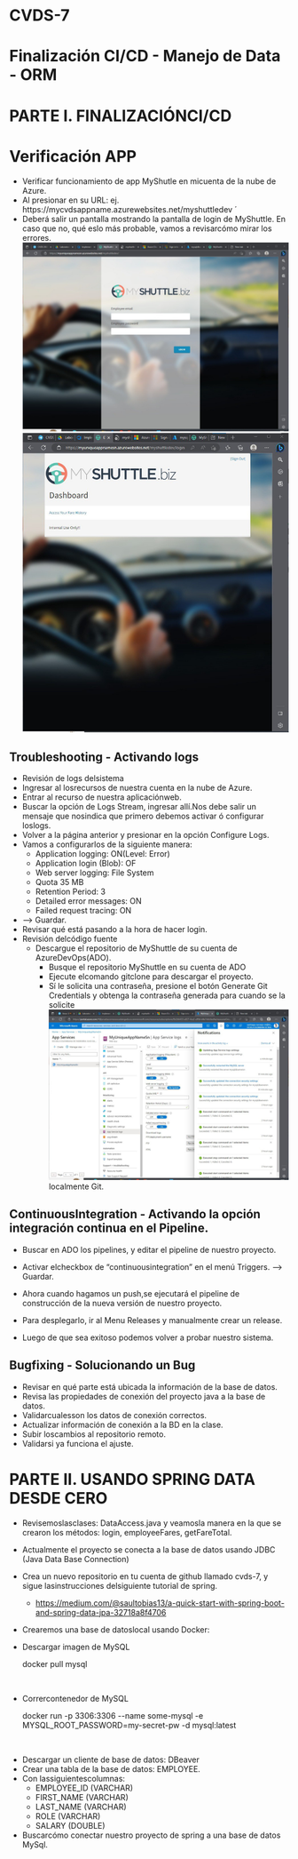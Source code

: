 # CVDS-7
# Finalización CI/CD - Manejo de Data - ORM
# PARTE I. FINALIZACIÓNCI/CD
# Verificación APP
- Verificar funcionamiento de app MyShutle en micuenta de la nube de Azure.
- Al presionar en su URL: ej. ́https://mycvdsappname.azurewebsites.net/myshuttledev ́
- Deberá salir un pantalla mostrando la pantalla de login de MyShuttle. En caso que no, qué eslo más probable, vamos a revisarcómo mirar los errores.
![](https://github.com/SantiagoMelo0104/CVDS-7/blob/Master/imagenes/parte1.jpg)
![](https://github.com/SantiagoMelo0104/CVDS-7/blob/Master/imagenes/parte1.0.jpg)
## Troubleshooting - Activando logs
- Revisión de logs delsistema
- Ingresar al losrecursos de nuestra cuenta en la nube de Azure.
- Entrar al recurso de nuestra aplicaciónweb.
- Buscar la opción de Logs Stream, ingresar allí.Nos debe salir un mensaje que nosindica que primero debemos activar ó configurar loslogs.
- Volver a la página anterior y presionar en la opción Configure Logs.
- Vamos a configurarlos de la siguiente manera:
   - Application logging: ON(Level: Error)
   - Application login (Blob): OF
   - Web server logging: File System
   - Quota 35 MB
   - Retention Period: 3
   - Detailed error messages: ON
   - Failed request tracing: ON
- —> Guardar.
- Revisar qué está pasando a la hora de hacer login.
- Revisión delcódigo fuente
   - Descargue el repositorio de MyShuttle de su cuenta de AzureDevOps(ADO).
      - Busque el repositorio MyShuttle en su cuenta de ADO
      - Ejecute elcomando gitclone para descargar el proyecto.
      - Sí le solicita una contraseña, presione el botón Generate Git Credentials y obtenga la contraseña generada para cuando se la solicite
![](https://github.com/SantiagoMelo0104/CVDS-7/blob/Master/imagenes/parte1.1.jpg)
localmente Git.
## ContinuousIntegration - Activando la opción integración continua en el Pipeline.
- Buscar en ADO los pipelines, y editar el pipeline de nuestro proyecto.
- Activar elcheckbox de “continuousintegration” en el menú Triggers. —> Guardar.
- Ahora cuando hagamos un push,se ejecutará el pipeline de construcción de la nueva versión de nuestro proyecto.

- Para desplegarlo, ir al Menu Releases y manualmente crear un release.
- Luego de que sea exitoso podemos volver a probar nuestro sistema.
## Bugfixing - Solucionando un Bug
- Revisar en qué parte está ubicada la información de la base de datos.
- Revisa las propiedades de conexión del proyecto java a la base de datos.
- Validarcualesson los datos de conexión correctos.
- Actualizar información de conexión a la BD en la clase.
- Subir loscambios al repositorio remoto.
- Validarsi ya funciona el ajuste.

# PARTE II. USANDO SPRING DATA DESDE CERO
- Revisemoslasclases: DataAccess.java y veamosla manera en la que se crearon los métodos: login, employeeFares, getFareTotal.
- Actualmente el proyecto se conecta a la base de datos usando JDBC (Java Data Base Connection)
- Crea un nuevo repositorio en tu cuenta de github llamado cvds-7, y sigue lasinstrucciones delsiguiente tutorial de spring.
   - https://medium.com/@saultobias13/a-quick-start-with-spring-boot-and-spring-data-jpa-32718a8f4706
![]()
- Crearemos una base de datoslocal usando Docker:
- Descargar imagen de MySQL

   docker pull mysql

![]()
![]()
- Corrercontenedor de MySQL

   docker run -p 3306:3306 --name some-mysql -e MYSQL_ROOT_PASSWORD=my-secret-pw -d mysql:latest

![]()
- Descargar un cliente de base de datos: DBeaver
- Crear una tabla de la base de datos: EMPLOYEE.
- Con lassiguientescolumnas:
   - EMPLOYEE_ID (VARCHAR)
   - FIRST_NAME (VARCHAR)
   - LAST_NAME (VARCHAR)
   - ROLE (VARCHAR)
   - SALARY (DOUBLE)
![]()
![]()
- Buscarcómo conectar nuestro proyecto de spring a una base de datos MySql.
